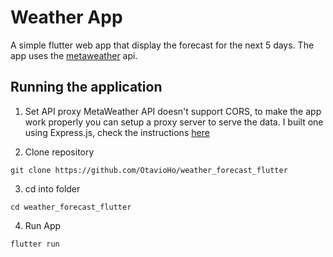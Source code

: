 # Weather App

A simple flutter web app that display the forecast for the next 5 days.
The app uses the [metaweather](https://www.metaweather.com/api/) api.

## Running the application

1. Set API proxy
MetaWeather API doesn't support CORS, to make the app work properly you can setup a proxy server to serve the data.
I built one using Express.js, check the instructions [here](https://github.com/OtavioHo/meta_weather_proxy)

2. Clone repository
```
git clone https://github.com/OtavioHo/weather_forecast_flutter
```

3. cd into folder
```
cd weather_forecast_flutter
```

4. Run App
```
flutter run 
``` 